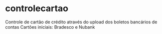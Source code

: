 # controlecartao
Controle de cartão de crédito através do upload dos boletos bancários de contas
Cartões iniciais: Bradesco e Nubank
